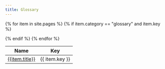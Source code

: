 ```yaml
---
title: Glossary
---
```


<table class="table table-striped">
  <thead>
    <tr>
			<th>Name</th>
      <th>Key</th>
    </tr>
	</thead>

  {% for item in site.pages %}
  {% if item.category == "glossary" and item.key %}
  <tr>
    <td>
      <a class='rule-list-title' href="{{ item.url | prepend: site.url }}">{{item.title}}</a>
    </td>
    <td>
      {{ item.key }}
    </td>
  </tr>
  {% endif %}
  {% endfor %}
</table>